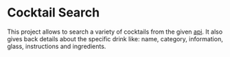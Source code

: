 # Cocktail Search

This project allows to search a variety of cocktails from the given [api](https://www.thecocktaildb.com/). It also gives back details about the specific drink like: name, category, information, glass, instructions and ingredients.  

